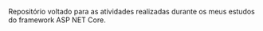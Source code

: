 Repositório voltado para as atividades realizadas durante os meus estudos do framework ASP NET Core.
